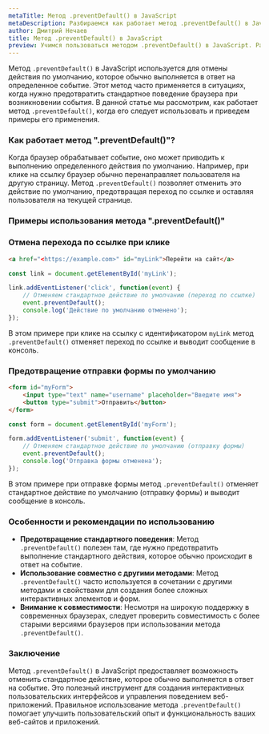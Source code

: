 ```yaml
---
metaTitle: Метод .preventDefault() в JavaScript
metaDescription: Разбираемся как работает метод .preventDefault() в JavaScript
author: Дмитрий Нечаев
title: Метод .preventDefault() в JavaScript
preview: Учимся пользоваться методом .preventDefault() в JavaScript. Разбираем примеры использования
---
```


Метод `.preventDefault()` в JavaScript используется для отмены действия по умолчанию, которое обычно выполняется в ответ на определенное событие. Этот метод часто применяется в ситуациях, когда нужно предотвратить стандартное поведение браузера при возникновении события. В данной статье мы рассмотрим, как работает метод `.preventDefault()`, когда его следует использовать и приведем примеры его применения.

### Как работает метод ".preventDefault()"?

Когда браузер обрабатывает событие, оно может приводить к выполнению определенного действия по умолчанию. Например, при клике на ссылку браузер обычно перенаправляет пользователя на другую страницу. Метод `.preventDefault()` позволяет отменить это действие по умолчанию, предотвращая переход по ссылке и оставляя пользователя на текущей странице.

### Примеры использования метода ".preventDefault()"

### Отмена перехода по ссылке при клике

```html
<a href="<https://example.com>" id="myLink">Перейти на сайт</a>

```

```jsx
const link = document.getElementById('myLink');

link.addEventListener('click', function(event) {
    // Отменяем стандартное действие по умолчанию (переход по ссылке)
    event.preventDefault();
    console.log('Действие по умолчанию отменено');
});

```

В этом примере при клике на ссылку с идентификатором `myLink` метод `.preventDefault()` отменяет переход по ссылке и выводит сообщение в консоль.

### Предотвращение отправки формы по умолчанию

```html
<form id="myForm">
    <input type="text" name="username" placeholder="Введите имя">
    <button type="submit">Отправить</button>
</form>

```

```jsx
const form = document.getElementById('myForm');

form.addEventListener('submit', function(event) {
    // Отменяем стандартное действие по умолчанию (отправку формы)
    event.preventDefault();
    console.log('Отправка формы отменена');
});

```

В этом примере при отправке формы метод `.preventDefault()` отменяет стандартное действие по умолчанию (отправку формы) и выводит сообщение в консоль.

### Особенности и рекомендации по использованию

- **Предотвращение стандартного поведения**: Метод `.preventDefault()` полезен там, где нужно предотвратить выполнение стандартного действия, которое обычно происходит в ответ на событие.
- **Использование совместно с другими методами**: Метод `.preventDefault()` часто используется в сочетании с другими методами и свойствами для создания более сложных интерактивных элементов и форм.
- **Внимание к совместимости**: Несмотря на широкую поддержку в современных браузерах, следует проверить совместимость с более старыми версиями браузеров при использовании метода `.preventDefault()`.

### Заключение

Метод `.preventDefault()` в JavaScript предоставляет возможность отменить стандартное действие, которое обычно выполняется в ответ на событие. Это полезный инструмент для создания интерактивных пользовательских интерфейсов и управления поведением веб-приложений. Правильное использование метода `.preventDefault()` помогает улучшить пользовательский опыт и функциональность ваших веб-сайтов и приложений.